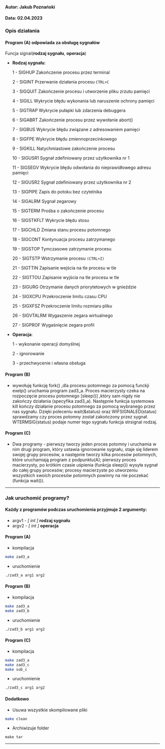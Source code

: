 #### Autor: Jakub Poznański 
#### Data: 02.04.2023
### Opis działania 
#### Program (A) odpowiada za obsługę sygnałów 
Funcja signal(**rodzaj sygnału**, **operacja**)

- **Rodzaj sygnału**:

	1 - SIGHUP Zakończenie procesu przez terminal
    
    2 - SIGINT	Przerwanie działania procesu ```CTRL+C```
    
    3 - SIGQUIT	Zakończenie procesu i utworzenie pliku zrzutu pamięci
    
    4 - SIGILL	Wykrycie błędu wykonania lub naruszenie ochrony pamięci 
    
    5 - SIGTRAP	Wykrycie pułapki lub zdarzenia debuggera
    
    6 - SIGABRT	Zakończenie procesu przez wywołanie abort()
    
    7 - SIGBUS	Wykrycie błędu związane z adresowaniem pamięci
    
    8 - SIGFPE	Wykrycie błędu zmiennoprzecinkowego
    
    9 - SIGKILL	Natychmiastowe zakończenie procesu
    
    10 - SIGUSR1 Sygnał zdefiniowany przez użytkownika nr 1
    
    11 - SIGSEGV	Wykrycie błędu odwołania do nieprawidłowego adresu pamięci
    
    12 - SIGUSR2	Sygnał zdefiniowany przez użytkownika nr 2
    
    13 - SIGPIPE	Zapis do potoku bez czytelnika
    
    14 - SIGALRM	Sygnał zegarowy
    
    15 - SIGTERM	Prośba o zakończenie procesu
    
    16 - SIGSTKFLT	Wykrycie błędu stosu
    
    17 - SIGCHLD	Zmiana stanu procesu potomnego
    
    18 - SIGCONT	Kontynuacja procesu zatrzymanego
    
    19 - SIGSTOP	Tymczasowe zatrzymanie procesu
    
    20 - SIGTSTP	Wstrzymanie procesu ```(CTRL+Z)```
    
    21 - SIGTTIN	Zapisanie wejścia na tle procesu w tle
    
    22 - SIGTTOU	Zapisanie wyjścia na tle procesu w tle 
    
    23 - SIGURG	Otrzymanie danych priorytetowych w gnieździe
    
    24 - SIGXCPU	Przekroczenie limitu czasu CPU
    
    25 - SIGXFSZ	Przekroczenie limitu rozmiaru pliku
    
    26 - SIGVTALRM	Wygaszenie zegara wirtualnego
    
    27 - SIGPROF	Wygaśnięcie zegara profil
    
- **Operacja**:

     1 - wykonanie operacji domyślnej
     
     2 - ignorowanie
     
     3 - przechwycenie i własna obsługa
     
#### Program (B)
- wywołuję funkcję fork() ,dla procesu potomnego za pomocą funckji exelp() uruchamia program zad3_a. Proces macierzysty czeka na rozpoczęcie procesu potomnego [sleep()] ,który sam nigdy nie zakończy działania (specyfika zad3_a). Następnie funkcja systemowa kill kończy działanie procesu potomnego za pomocą wybranego przez nas sygnału. Dzięki poleceniu wait(&status) oraz WIFSIGNALED(status) sprawdzamy czy proces potomny został zakończony przez sygnał. WTERMSIG(status) podaje numer tego sygnału funkcja strsignal rodzaj.

#### Program (C)
- Dwa programy - pierwszy tworzy jeden proces potomny i uruchamia w nim drugi program, który ustawia ignorowanie sygnału, staje się liderem swojej grupy procesów, a następnie tworzy kilka procesów potomnych, które uruchamiają program z podpunktu(A); pierwszy proces macierzysty, po krótkim czasie uśpienia (funkcja sleep()) wysyła sygnał do całej grupy procesów; procesy macierzyste po utworzeniu wszystkich swoich procesów potomnych powinny na nie poczekać (funkcja wait()).
___________________________
### Jak uruchomić programy?
#### Każdy z programów podczas uruchomienia przyjmuje 2 argumenty:
- argv1 - *[ int ]* **rodzaj sygnału** 
- argv2 - *[ int ]* **operacja**

#### Program (A)
- kompilacja
```bash
make zad3_a
```
- uruchomienie
```bash
./zad3_a arg1 arg2
```

#### Program (B)
- kompilacja
```bash
make zad3_a
make zad3_b
```
- uruchomienie
```bash
./zad3_b arg1 arg2
```

#### Program (C)
- kompilacja
```bash
make zad3_a
make zad3_c
make sub_c
```
- uruchomienie
```bash
./zad3_c arg1 arg2
```

#### Dodatkowo 
- Usuwa wszystkie skompilowane pliki 
```bash 
make clean 
```
- Archiwizuje folder
```
make tar
```
__________________________________
